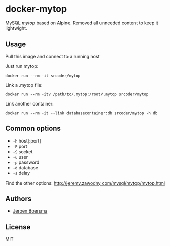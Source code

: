 # docker-mytop

MySQL *mytop* based on Alpine.
Removed all unneeded content to keep it lightwight.

## Usage

Pull this image and connect to a running host

Just run mytop:

    docker run --rm -it srcoder/mytop

Link a .mytop file:

    docker run --rm -itv /path/to/.mytop:/root/.mytop srcoder/mytop

Link another container:

    docker run --rm -it --link databasecontainer:db srcoder/mytop -h db

## Common options

- `-h` host[:port]
- `-P` port
- `-S` socket
- `-u` user
- `-p` password
- `-d` database
- `-s` delay

Find the other options: http://jeremy.zawodny.com/mysql/mytop/mytop.html

## Authors

- [Jeroen Boersma](https://github.com/JeroenBoersma)

## License

MIT

